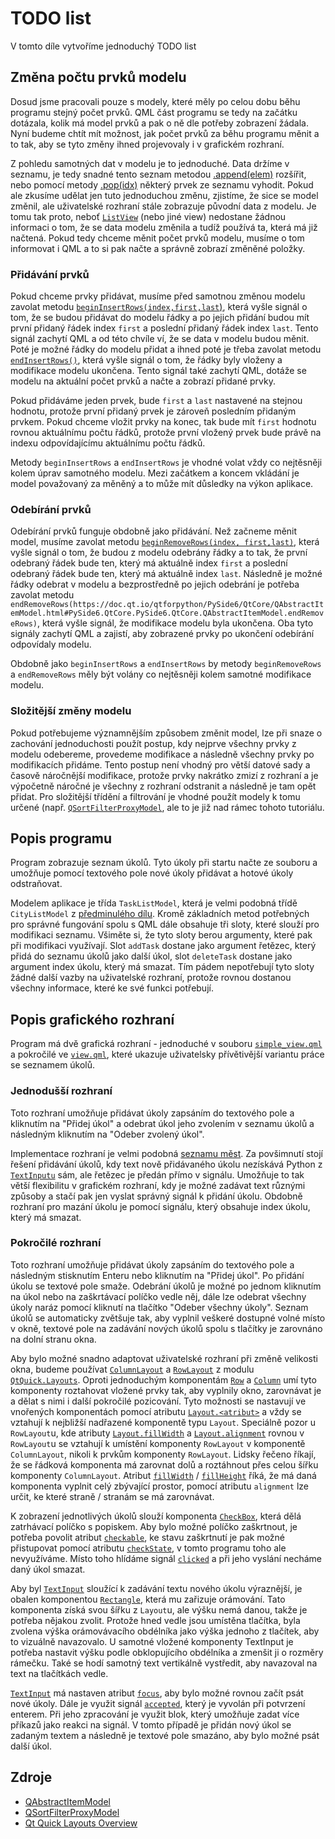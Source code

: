 # TODO list

V tomto díle vytvoříme jednoduchý TODO list

## Změna počtu prvků modelu
Dosud jsme pracovali pouze s modely, které měly po celou dobu běhu programu
stejný počet prvků. QML část programu se tedy na začátku dotázala, kolik má
model prvků a pak o ně dle potřeby zobrazení žádala. Nyní budeme chtít mít
možnost, jak počet prvků za běhu programu měnit a to tak, aby se tyto změny
ihned projevovaly i v grafickém rozhraní. 

Z pohledu samotných dat v modelu je to jednoduché. Data držíme v seznamu, je
tedy snadné tento seznam metodou [.append(elem)](https://docs.python.org/3/library/stdtypes.html#mutable-sequence-types) rozšířit, nebo pomocí
metody [.pop(idx)](https://docs.python.org/3/library/stdtypes.html#mutable-sequence-types) některý prvek ze seznamu vyhodit. Pokud ale zkusíme udělat
jen tuto jednoduchou změnu, zjistíme, že sice se model změnil, ale uživatelské
rozhraní stále zobrazuje původní data z modelu. Je tomu tak proto, neboť
[`ListView`](https://docs.python.org/3/library/stdtypes.html#mutable-sequence-types) (nebo jiné view) nedostane žádnou informaci o tom, že se data
modelu změnila a tudíž používá ta, která má již načtená. Pokud tedy chceme měnit
počet prvků modelu, musíme o tom informovat i QML a to si pak načte a správně
zobrazí změněné položky.

### Přidávání prvků
Pokud chceme prvky přidávat, musíme před samotnou změnou modelu zavolat metodu
[`beginInsertRows(index,first,last`)](https://doc.qt.io/qtforpython/PySide6/QtCore/QAbstractItemModel.html#PySide6.QtCore.PySide6.QtCore.QAbstractItemModel.beginInsertRows), která vyšle signál o tom, že se budou
přidávat do modelu řádky a po jejich přidání budou mít první přidaný řádek index
`first` a poslední přidaný řádek index `last`. Tento signál zachytí QML a od
této chvíle ví, že se data v modelu budou měnit. Poté je možné řádky do modelu
přidat a ihned poté je třeba zavolat metodu [`endInsertRows()`](https://doc.qt.io/qtforpython/PySide6/QtCore/QAbstractItemModel.html#PySide6.QtCore.PySide6.QtCore.QAbstractItemModel.endInsertRows), která vyšle
signál o tom, že řádky byly vloženy a modifikace modelu ukončena. Tento signál
také zachytí QML, dotáže se modelu na aktuální počet prvků a načte a zobrazí
přidané prvky. 

Pokud přidáváme jeden prvek, bude `first` a `last` nastavené na stejnou hodnotu,
protože první přidaný prvek je zároveň posledním přidaným prvkem. Pokud chceme
vložit prvky na konec, tak bude mít `first` hodnotu rovnou aktuálnímu počtu
řádků, protože první vložený prvek bude právě na indexu odpovídajícímu
aktuálnímu počtu řádků.

Metody `beginInsertRows` a `endInsertRows` je vhodné volat vždy co nejtěsněji
kolem úprav samotného modelu. Mezi začátkem a koncem vkládání je model
považovaný za měněný a to může mít důsledky na výkon aplikace.

### Odebírání prvků
Odebírání prvků funguje obdobně jako přidávání. Než začneme měnit model, musíme
zavolat metodu [`beginRemoveRows(index, first,last)`](https://doc.qt.io/qtforpython/PySide6/QtCore/QAbstractItemModel.html#PySide6.QtCore.PySide6.QtCore.QAbstractItemModel.beginRemoveRows), která vyšle signál o
tom, že budou z modelu odebrány řádky a to tak, že první odebraný řádek bude
ten, který má aktuálně index `first` a poslední odebraný řádek bude ten, který
má aktuálně index `last`. Následně je možné řádky odebrat v modelu a
bezprostředně po jejich odebrání je potřeba zavolat metodu `endRemoveRows(https://doc.qt.io/qtforpython/PySide6/QtCore/QAbstractItemModel.html#PySide6.QtCore.PySide6.QtCore.QAbstractItemModel.endRemoveRows)`,
která vyšle signál, že modifikace modelu byla ukončena. Oba tyto signály zachytí
QML a zajistí, aby zobrazené prvky po ukončení odebírání odpovídaly modelu. 

Obdobně jako `beginInsertRows` a `endInsertRows` by metody `beginRemoveRows` a
`endRemoveRows` měly být volány co nejtěsněji kolem samotné modifikace modelu.

### Složitější změny modelu
Pokud potřebujeme významnějším způsobem změnit model, lze při snaze o zachování
jednoduchosti použít postup, kdy nejprve všechny prvky z modelu odebereme,
provedeme modifikace a následně všechny prvky po modifikacích přidáme. Tento
postup není vhodný pro větší datové sady a časově náročnější modifikace, protože
prvky nakrátko zmizí z rozhraní a je výpočetně náročné je všechny z rozhraní
odstranit a následně je tam opět přidat. Pro složitější třídění a filtrování je
vhodné použít modely k tomu určené (např.
[`QSortFilterProxyModel`](https://doc.qt.io/qt-6/qsortfilterproxymodel.html),
ale to je již nad rámec tohoto tutoriálu.

## Popis programu
Program zobrazuje seznam úkolů. Tyto úkoly při startu načte ze souboru a
umožňuje pomocí textového pole nové úkoly přidávat a hotové úkoly odstraňovat. 

Modelem aplikace je třída `TaskListModel`, která je velmi podobná třídě
`CityListModel` z [předminulého dílu](04_city_list). Kromě základních metod potřebných pro
správné fungování spolu s QML dále obsahuje tři sloty, které slouží pro
modifikaci seznamu. Všiměte si, že tyto sloty berou argumenty, které pak při
modifikaci využívají. Slot `addTask` dostane jako argument řetězec, který přidá
do seznamu úkolů jako další úkol, slot `deleteTask` dostane jako argument index
úkolu, který má smazat. Tím pádem nepotřebují tyto sloty žádné další vazby na
uživatelské rozhraní, protože rovnou dostanou všechny informace, které ke své
funkci potřebují.

## Popis grafického rozhraní
Program má dvě grafická rozhraní - jednoduché v souboru
[`simple_view.qml`](todo_list/simple_view.qml) a pokročilé ve
[`view.qml`](todo_list/view.qml), které ukazuje uživatelsky přívětivější
variantu práce se seznamem úkolů. 

### Jednodušší rozhraní
Toto rozhraní umožňuje přidávat úkoly zapsáním do textového pole a kliknutím na
"Přidej úkol" a odebrat úkol jeho zvolením v seznamu úkolů a následným kliknutím
na "Odeber zvolený úkol".

Implementace rozhraní je velmi podobná [seznamu měst](/04_city_list). Za
povšimnutí stojí řešení přidávání úkolů, kdy text nově přidávaného úkolu
nezískává Python z [`TextInputu`]() sám, ale řetězec je předán přímo v signálu.
Umožňuje to tak větší flexibilitu v grafickém rozhraní, kdy je možné zadávat
text různými způsoby a stačí pak jen vyslat správný signál k přidání úkolu.
Obdobně rozhraní pro mazání úkolu je pomocí signálu, který obsahuje index úkolu,
který má smazat.

### Pokročilé rozhraní
Toto rozhraní umožňuje přidávat úkoly zapsáním do textového pole a následným
stisknutím Enteru nebo kliknutím na "Přidej úkol". Po přidání úkolu se textové
pole smaže. Odebrání úkolů je možné po jednom kliknutím na úkol nebo na zaškrtávací
políčko vedle něj, dále lze odebrat všechny úkoly naráz pomocí kliknutí na
tlačítko "Odeber všechny úkoly". Seznam úkolů se automaticky zvětšuje tak, aby
vyplnil veškeré dostupné volné místo v okně, textové pole na zadávání nových
úkolů spolu s tlačítky je zarovnáno na dolní stranu okna.

Aby bylo možné snadno adaptovat uživatelské rozhraní při změně velikosti okna,
budeme používat [`ColumnLayout`](https://doc.qt.io/qt-5/qml-qtquick-layouts-columnlayout.html) a [`RowLayout`](https://doc.qt.io/qt-5/qml-qtquick-layouts-rowlayout.html) z modulu
[`QtQuick.Layouts`](https://doc.qt.io/qt-5/qtquicklayouts-index.html). Oproti
jednoduchým komponentám [`Row`](https://doc.qt.io/qt-5/qml-qtquick-row.html) a [`Column`](https://doc.qt.io/qt-5/qml-qtquick-column.html) umí tyto komponenty roztahovat
vložené prvky tak, aby vyplnily okno, zarovnávat je a dělat s nimi i další
pokročilé pozicování. Tyto možnosti se nastavují ve vnořených komponentách
pomocí atributu [`Layout.<atribut>`](https://doc.qt.io/qt-5/qml-qtquick-layouts-layout.html) a vždy se vztahují k nejbližší nadřazené
komponentě typu `Layout`. Speciálně pozor u `RowLayout`u, kde atributy
[`Layout.fillWidth`](https://doc.qt.io/qt-5/qml-qtquick-layouts-layout.html#fillWidth-attached-prop) a [`Layout.alignment`](https://doc.qt.io/qt-5/qml-qtquick-layouts-layout.html#alignment-attached-prop) rovnou v `RowLayout`u se vztahují k
umístění komponenty `RowLayout` v komponentě `ColumnLayout`, nikoli k prvkům
komponenty `RowLayout`. Lidsky řečeno říkají, že se řádková komponenta má
zarovnat dolů a roztáhnout přes celou šířku komponenty `ColumnLayout`. Atribut
[`fillWidth`](https://doc.qt.io/qt-5/qml-qtquick-layouts-layout.html#fillWidth-attached-prop) / [`fillHeight`](https://doc.qt.io/qt-5/qml-qtquick-layouts-layout.html#fillHeight-attached-prop) říká, že má daná komponenta vyplnit celý
zbývající prostor, pomocí atributu `alignment` lze určit, ke které straně /
stranám se má zarovnávat. 

K zobrazení jednotlivých úkolů slouží komponenta [`CheckBox`](https://doc.qt.io/qt-5/qml-qtquick-controls2-checkbox.html), která dělá
zatrhávací políčko s popiskem. Aby bylo možné políčko zaškrtnout, je potřeba
povolit atribut [`checkable`](https://doc.qt.io/qt-5/qml-qtquick-controls2-abstractbutton.html#checkable-prop), ke stavu zaškrtnutí je pak možné přistupovat
pomocí atributu [`checkState`](https://doc.qt.io/qt-5/qml-qtquick-controls2-checkbox.html#checkState-prop), v tomto programu toho ale nevyužíváme. Místo toho
hlídáme signál [`clicked`](https://doc.qt.io/qt-5/qml-qtquick-controls2-abstractbutton.html#clicked-signal) a při jeho vyslání necháme daný úkol smazat.

Aby byl [`TextInput`](https://doc.qt.io/qt-5/qml-qtquick-textinput.html) sloužící k zadávání textu nového úkolu výraznější, je
obalen komponentou [`Rectangle`](https://doc.qt.io/qt-5/qml-qtquick-rectangle.html), která mu zařizuje orámování. Tato komponenta
získá svou šířku z `Layout`u, ale výšku nemá danou, takže je potřeba nějakou
zvolit. Protože hned vedle jsou umístěna tlačítka, byla zvolena výška
orámovávacího obdélníka jako výška jednoho z tlačítek, aby to vizuálně
navazovalo. U samotné vložené komponenty TextInput je potřeba nastavit výšku
podle obklopujícího obdélníka a zmenšit ji o rozměry rámečku. Také se hodí
samotný text vertikálně vystředit, aby navazoval na text na tlačítkách vedle.

[`TextInput`](https://doc.qt.io/qt-5/qml-qtquick-textinput.html) má nastaven atribut [`focus`](https://doc.qt.io/qt-5/qml-qtquick-item.html#focus-prop), aby bylo možné rovnou začít
psát nové úkoly. Dále je využit signál [`accepted`](https://doc.qt.io/qt-5/qml-qtquick-textinput.html#accepted-signal), který je vyvolán při
potvrzení enterem. Při jeho zpracování je využit blok, který umožňuje zadat více
příkazů jako reakci na signál. V tomto případě je přidán nový úkol se zadaným
textem a následně je textové pole smazáno, aby bylo možné psát další úkol.

## Zdroje
  - [QAbstractItemModel](https://doc.qt.io/qtforpython/PySide6/QtCore/QAbstractItemModel.html)
  - [QSortFilterProxyModel](https://doc.qt.io/qt-6/qsortfilterproxymodel.html)
  - [Qt Quick Layouts Overview](https://doc.qt.io/qt-5/qtquicklayouts-overview.html)
